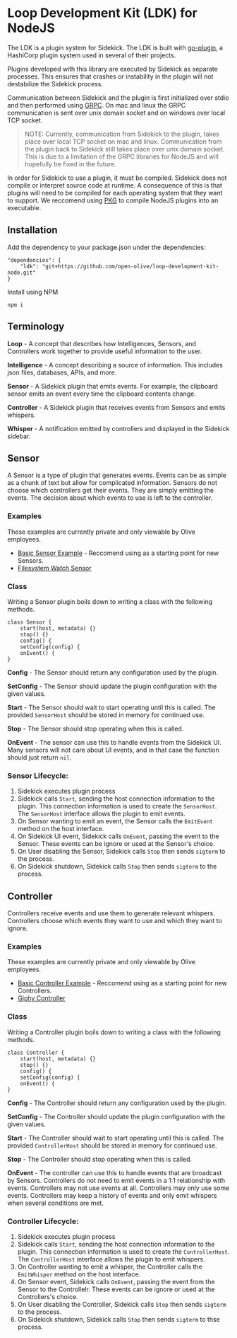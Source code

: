 # Loop Development Kit (LDK) for NodeJS

The LDK is a plugin system for Sidekick. The LDK is built with [go-plugin](https://github.com/hashicorp/go-plugin), a HashiCorp plugin system used in several of their projects. 

Plugins developed with this library are executed by Sidekick as separate processes. This ensures that crashes or instability in the plugin will not destabilize the Sidekick process.

Communication between Sidekick and the plugin is first initialized over stdio and then performed using [GRPC](https://grpc.io/). On mac and linux the GRPC communication is sent over unix domain socket and on windows over local TCP socket.  
>NOTE: Currently, communication from Sidekick to the plugin, takes place over local TCP socket on mac and linux. Communication from the plugin back to Sidekick still takes place over unix domain socket. This is due to a limitation of the GRPC libraries for NodeJS and will hopefully be fixed in the future.

In order for Sidekick to use a plugin, it must be compiled. Sidekick does not compile or interpret source code at runtime. A consequence of this is that plugins will need to be compiled for each operating system that they want to support. We reccomend using [PKG](https://www.npmjs.com/package/pkg) to compile NodeJS plugins into an executable.

## Installation

Add the dependency to your package.json under the dependencies:
```
"dependencies": {
    "ldk": "git+https://github.com/open-olive/loop-development-kit-node.git"
}
```

Install using NPM

```
npm i
```

## Terminology 
**Loop** - A concept that describes how Intelligences, Sensors, and Controllers work together to provide useful information to the user.  

**Intelligence** - A concept describing a source of information. This includes json files, databases, APIs, and more.

**Sensor** - A Sidekick plugin that emits events. For example, the clipboard sensor emits an event every time the clipboard contents change. 

**Controller** - A Sidekick plugin that receives events from Sensors and emits whispers.  

**Whisper** - A notification emitted by controllers and displayed in the Sidekick sidebar. 

## Sensor
A Sensor is a type of plugin that generates events.  Events can be as simple as a chunk of text but allow for complicated information. Sensors do not choose which controllers get their events. They are simply emitting the events. The decision about which events to use is left to the controller.

### Examples
These examples are currently private and only viewable by Olive employees.
* [Basic Sensor Example](https://bitbucket.org/crosschx/sidekick-sensor-examplenode) - Reccomend using as a starting point for new Sensors.
* [Filesystem Watch Sensor](https://bitbucket.org/crosschx/sidekick-sensor-watchfolder)

### Class

Writing a Sensor plugin boils down to writing a class with the following methods.
```
class Sensor {
	start(host, metadata) {}
	stop() {}
	config() {
	setConfig(config) {
	onEvent() {
}
```

**Config** - The Sensor should return any configuration used by the plugin.

**SetConfig** - The Sensor should update the plugin configuration with the given values.

**Start** - The Sensor should wait to start operating until this is called. The provided `SensorHost` should be stored in memory for continued use.

**Stop** - The Sensor should stop operating when this is called.

**OnEvent** - The sensor can use this to handle events from the Sidekick UI. Many sensors will not care about UI events, and in that case the function should just return `nil`.


### Sensor Lifecycle:
1. Sidekick executes plugin process
1. Sidekick calls `Start`, sending the host connection information to the plugin. This connection information is used to create the `SensorHost`. The `SensorHost` interface allows the plugin to emit events.
1. On Sensor wanting to emit an event, the Sensor calls the `EmitEvent` method on the host interface.
1. On Sidekick UI event, Sidekick calls `OnEvent`, passing the event to the Sensor. These events can be ignore or used at the Sensor's choice.
1. On User disabling the Sensor, Sidekick calls `Stop` then sends `sigterm` to the process.
1. On Sidekick shutdown, Sidekick calls `Stop` then sends `sigterm` to the process.

## Controller
Controllers receive events and use them to generate relevant whispers. Controllers choose which events they want to use and which they want to ignore.

### Examples
These examples are currently private and only viewable by Olive employees.
* [Basic Controller Example](https://bitbucket.org/crosschx/sidekick-controller-examplenode) - Reccomend using as a starting point for new Controllers.
* [Giphy Controller](https://bitbucket.org/crosschx/sidekick-controller-giphy)

### Class

Writing a Controller plugin boils down to writing a class with the following methods.
```
class Controller {
	start(host, metadata) {}
	stop() {}
	config() {
	setConfig(config) {
	onEvent() {
}
```

**Config** - The Controller should return any configuration used by the plugin.

**SetConfig** - The Controller should update the plugin configuration with the given values.

**Start** - The Controller should wait to start operating until this is called. The provided `ControllerHost` should be stored in memory for continued use.

**Stop** - The Controller should stop operating when this is called.

**OnEvent** - The controller can use this to handle events that are broadcast by Sensors. Controllers do not need to emit events in a 1:1 relationship with events. Controllers may not use events at all. Controllers may only use some events. Controllers may keep a history of events and only emit whispers when several conditions are met.


### Controller Lifecycle:
1. Sidekick executes plugin process
1. Sidekick calls `Start`, sending the host connection information to the plugin. This connection information is used to create the `ControllerHost`. The `ControllerHost` interface allows the plugin to emit whispers.
1. On Controller wanting to emit a whisper, the Controller calls the `EmitWhisper` method on the host interface.
1. On Sensor event, Sidekick calls `OnEvent`, passing the event from the Sensor to the Controllelr. These events can be ignore or used at the Controllers's choice.
1. On User disabling the Controller, Sidekick calls `Stop` then sends `sigterm` to the process.
1. On Sidekick shutdown, Sidekick calls `Stop` then sends `sigterm` to thse process.